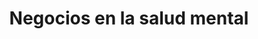 ---
title: Negocios en la salud mental
description: Las compras públicas que realizaron cinco países latinoamericanos para abastecerse de medicamentos básicos en el tratamiento de trastornos mentales y afectivos fueron adjudicadas sin concurso público, a proveedores únicos o favoreciendo a empresas con malas prácticas corporativas. Una investigación liderada por la Red de Periodistas de América Latina para la Transparencia y la Anticorrupción, en la que participaron OjoPúblico (Perú), LaBot (Chile), Ojoconmipisto (Guatemala), la diaria (Uruguay), PODER (México) y La Nación (Argentina), accedió a los contratos de venta que se suscribieron entre 2017 y 2021 a favor de un reducido grupo de compañías, y analizó el escaso presupuesto que destinan estos seis gobierno para atender la salud mental de su población.
images:
    - images/negocios-salud-mental/cover.jpg
sites:
  - title: Concentración y contratos sin competencia en compras para la salud mental
    publisher: OjoPúblico - Nota Regional
    link: https://ojo-publico.com/3550/los-negocios-detras-de-la-salud-mental-en-america-latina
  - title: "Aumento en la demanda, alzas de precio y concentración: El cóctel de los fármacos para la salud mental en Chile"
    publisher: LaBot - Chile
    link: https://www.labot.cl/aumento-en-la-demanda-alzas-de-precio-y-concentracion-el-coctel-de-los-farmacos-para-la-salud-mental-en-chile
  - title: "Una ley inútil: Por qué no mejoró la atención de la salud mental de los argentinos"
    publisher: La Nación - Argentina
    link: https://www.lanacion.com.ar/sociedad/una-ley-inutil-por-que-no-mejoro-la-atencion-de-la-salud-mental-de-los-argentinos-nid04062022/
  - title: "Guatemala: Precios de medicamentos de salud mental aumentaron con la pandemia"
    publisher: Ojoconmipisto - Guatemala
    link: https://www.ojoconmipisto.com/precios-de-medicamentos-de-salud-mental-aumentaron-con-la-pandemia/
  - title: "Ley de Salud Mental en Uruguay: cinco años sin presupuesto"
    publisher: LaDiaria - Uruguay
    link: https://ladiaria.com.uy/salud/articulo/2022/6/ley-de-salud-mental-en-uruguay-cinco-anos-sin-presupuesto/
  - title: "Salud mental: en manos de los autores del último fraude por venta de insulina"
    publisher: PODER - México
    link: https://poderlatam.org/?p=29957
---